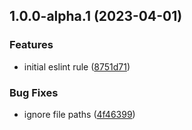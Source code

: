 ## 1.0.0-alpha.1 (2023-04-01)


### Features

* initial eslint rule ([8751d71](https://github.com/ericmasiello/eslint-restict-import-path-plugin/commit/8751d71c58db9b3f0b1fc9fc9b33e1db38f7a1fd))


### Bug Fixes

* ignore file paths ([4f46399](https://github.com/ericmasiello/eslint-restict-import-path-plugin/commit/4f463992fe5101c2798553bb9697b1180ca5d7ae))
